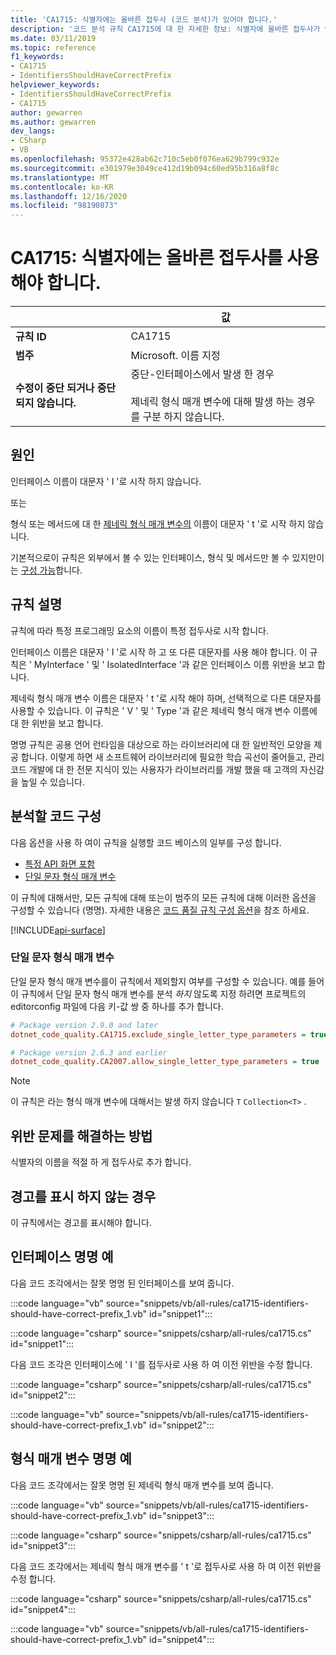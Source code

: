 ```yaml
---
title: 'CA1715: 식별자에는 올바른 접두사 (코드 분석)가 있어야 합니다.'
description: '코드 분석 규칙 CA1715에 대 한 자세한 정보: 식별자에 올바른 접두사가 있어야 합니다.'
ms.date: 03/11/2019
ms.topic: reference
f1_keywords:
- CA1715
- IdentifiersShouldHaveCorrectPrefix
helpviewer_keywords:
- IdentifiersShouldHaveCorrectPrefix
- CA1715
author: gewarren
ms.author: gewarren
dev_langs:
- CSharp
- VB
ms.openlocfilehash: 95372e428ab62c710c5eb0f076ea629b799c932e
ms.sourcegitcommit: e301979e3049ce412d19b094c60ed95b316a8f8c
ms.translationtype: MT
ms.contentlocale: ko-KR
ms.lasthandoff: 12/16/2020
ms.locfileid: "98190873"
---
```

# <a name="ca1715-identifiers-should-have-correct-prefix"></a>CA1715: 식별자에는 올바른 접두사를 사용해야 합니다.

| | 값 |
|-|-|
| **규칙 ID** |CA1715|
| **범주** |Microsoft. 이름 지정|
| **수정이 중단 되거나 중단 되지 않습니다.** |중단-인터페이스에서 발생 한 경우<br/><br/>제네릭 형식 매개 변수에 대해 발생 하는 경우를 구분 하지 않습니다.|

## <a name="cause"></a>원인

인터페이스 이름이 대문자 ' I '로 시작 하지 않습니다.

또는

형식 또는 메서드에 대 한 [제네릭 형식 매개 변수의](../../../csharp/programming-guide/generics/generic-type-parameters.md) 이름이 대문자 ' t '로 시작 하지 않습니다.

기본적으로이 규칙은 외부에서 볼 수 있는 인터페이스, 형식 및 메서드만 볼 수 있지만이는 [구성 가능](#configure-code-to-analyze)합니다.

## <a name="rule-description"></a>규칙 설명

규칙에 따라 특정 프로그래밍 요소의 이름이 특정 접두사로 시작 합니다.

인터페이스 이름은 대문자 ' I '로 시작 하 고 또 다른 대문자를 사용 해야 합니다. 이 규칙은 ' MyInterface ' 및 ' IsolatedInterface '과 같은 인터페이스 이름 위반을 보고 합니다.

제네릭 형식 매개 변수 이름은 대문자 ' t '로 시작 해야 하며, 선택적으로 다른 대문자를 사용할 수 있습니다. 이 규칙은 ' V ' 및 ' Type '과 같은 제네릭 형식 매개 변수 이름에 대 한 위반을 보고 합니다.

명명 규칙은 공용 언어 런타임을 대상으로 하는 라이브러리에 대 한 일반적인 모양을 제공 합니다. 이렇게 하면 새 소프트웨어 라이브러리에 필요한 학습 곡선이 줄어들고, 관리 코드 개발에 대 한 전문 지식이 있는 사용자가 라이브러리를 개발 했을 때 고객의 자신감을 높일 수 있습니다.

## <a name="configure-code-to-analyze"></a>분석할 코드 구성

다음 옵션을 사용 하 여이 규칙을 실행할 코드 베이스의 일부를 구성 합니다.

- [특정 API 화면 포함](#include-specific-api-surfaces)
- [단일 문자 형식 매개 변수](#single-character-type-parameters)

이 규칙에 대해서만, 모든 규칙에 대해 또는이 범주의 모든 규칙에 대해 이러한 옵션을 구성할 수 있습니다 (명명). 자세한 내용은 [코드 품질 규칙 구성 옵션](../code-quality-rule-options.md)을 참조 하세요.

[!INCLUDE[api-surface](~/includes/code-analysis/api-surface.md)]

### <a name="single-character-type-parameters"></a>단일 문자 형식 매개 변수

단일 문자 형식 매개 변수를이 규칙에서 제외할지 여부를 구성할 수 있습니다. 예를 들어이 규칙에서 단일 문자 형식 매개 변수를 분석 *하지* 않도록 지정 하려면 프로젝트의 editorconfig 파일에 다음 키-값 쌍 중 하나를 추가 합니다.

```ini
# Package version 2.9.0 and later
dotnet_code_quality.CA1715.exclude_single_letter_type_parameters = true

# Package version 2.6.3 and earlier
dotnet_code_quality.CA2007.allow_single_letter_type_parameters = true
```

> [!NOTE]
> 이 규칙은 라는 형식 매개 변수에 대해서는 발생 하지 않습니다 `T` `Collection<T>` .

## <a name="how-to-fix-violations"></a>위반 문제를 해결하는 방법

식별자의 이름을 적절 하 게 접두사로 추가 합니다.

## <a name="when-to-suppress-warnings"></a>경고를 표시 하지 않는 경우

이 규칙에서는 경고를 표시해야 합니다.

## <a name="interface-naming-example"></a>인터페이스 명명 예

다음 코드 조각에서는 잘못 명명 된 인터페이스를 보여 줍니다.

:::code language="vb" source="snippets/vb/all-rules/ca1715-identifiers-should-have-correct-prefix_1.vb" id="snippet1":::

:::code language="csharp" source="snippets/csharp/all-rules/ca1715.cs" id="snippet1":::

다음 코드 조각은 인터페이스에 ' I '를 접두사로 사용 하 여 이전 위반을 수정 합니다.

:::code language="csharp" source="snippets/csharp/all-rules/ca1715.cs" id="snippet2":::

:::code language="vb" source="snippets/vb/all-rules/ca1715-identifiers-should-have-correct-prefix_1.vb" id="snippet2":::

## <a name="type-parameter-naming-example"></a>형식 매개 변수 명명 예

다음 코드 조각에서는 잘못 명명 된 제네릭 형식 매개 변수를 보여 줍니다.

:::code language="vb" source="snippets/vb/all-rules/ca1715-identifiers-should-have-correct-prefix_1.vb" id="snippet3":::

:::code language="csharp" source="snippets/csharp/all-rules/ca1715.cs" id="snippet3":::

다음 코드 조각에서는 제네릭 형식 매개 변수를 ' t '로 접두사로 사용 하 여 이전 위반을 수정 합니다.

:::code language="csharp" source="snippets/csharp/all-rules/ca1715.cs" id="snippet4":::

:::code language="vb" source="snippets/vb/all-rules/ca1715-identifiers-should-have-correct-prefix_1.vb" id="snippet4":::

